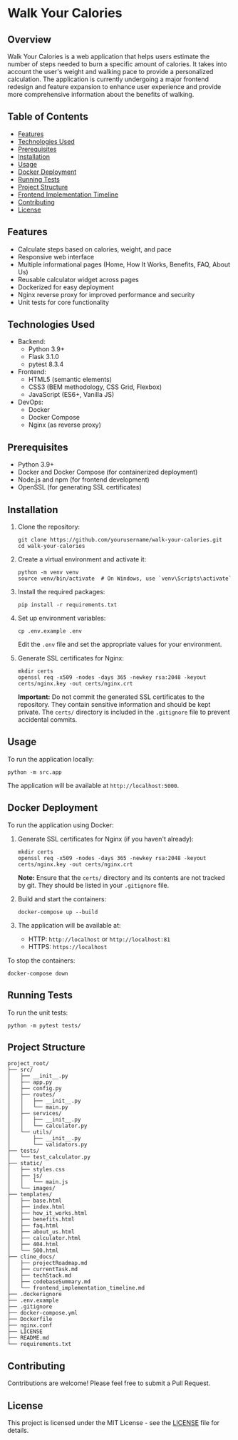 # Walk Your Calories

## Overview
Walk Your Calories is a web application that helps users estimate the number of steps needed to burn a specific amount of calories. It takes into account the user's weight and walking pace to provide a personalized calculation. The application is currently undergoing a major frontend redesign and feature expansion to enhance user experience and provide more comprehensive information about the benefits of walking.

## Table of Contents
- [Features](#features)
- [Technologies Used](#technologies-used)
- [Prerequisites](#prerequisites)
- [Installation](#installation)
- [Usage](#usage)
- [Docker Deployment](#docker-deployment)
- [Running Tests](#running-tests)
- [Project Structure](#project-structure)
- [Frontend Implementation Timeline](#frontend-implementation-timeline)
- [Contributing](#contributing)
- [License](#license)

## Features
- Calculate steps based on calories, weight, and pace
- Responsive web interface
- Multiple informational pages (Home, How It Works, Benefits, FAQ, About Us)
- Reusable calculator widget across pages
- Dockerized for easy deployment
- Nginx reverse proxy for improved performance and security
- Unit tests for core functionality

## Technologies Used
- Backend:
  - Python 3.9+
  - Flask 3.1.0
  - pytest 8.3.4
- Frontend:
  - HTML5 (semantic elements)
  - CSS3 (BEM methodology, CSS Grid, Flexbox)
  - JavaScript (ES6+, Vanilla JS)
- DevOps:
  - Docker
  - Docker Compose
  - Nginx (as reverse proxy)

## Prerequisites
- Python 3.9+
- Docker and Docker Compose (for containerized deployment)
- Node.js and npm (for frontend development)
- OpenSSL (for generating SSL certificates)

## Installation

1. Clone the repository:
   ```
   git clone https://github.com/yourusername/walk-your-calories.git
   cd walk-your-calories
   ```

2. Create a virtual environment and activate it:
   ```
   python -m venv venv
   source venv/bin/activate  # On Windows, use `venv\Scripts\activate`
   ```

3. Install the required packages:
   ```
   pip install -r requirements.txt
   ```

4. Set up environment variables:
   ```
   cp .env.example .env
   ```
   Edit the `.env` file and set the appropriate values for your environment.

5. Generate SSL certificates for Nginx:
   ```
   mkdir certs
   openssl req -x509 -nodes -days 365 -newkey rsa:2048 -keyout certs/nginx.key -out certs/nginx.crt
   ```
   
   **Important:** Do not commit the generated SSL certificates to the repository. They contain sensitive information and should be kept private. The `certs/` directory is included in the `.gitignore` file to prevent accidental commits.

## Usage

To run the application locally:

```
python -m src.app
```

The application will be available at `http://localhost:5000`.

## Docker Deployment

To run the application using Docker:

1. Generate SSL certificates for Nginx (if you haven't already):
   ```
   mkdir certs
   openssl req -x509 -nodes -days 365 -newkey rsa:2048 -keyout certs/nginx.key -out certs/nginx.crt
   ```
   
   **Note:** Ensure that the `certs/` directory and its contents are not tracked by git. They should be listed in your `.gitignore` file.

2. Build and start the containers:
   ```
   docker-compose up --build
   ```

3. The application will be available at:
   - HTTP: `http://localhost` or `http://localhost:81`
   - HTTPS: `https://localhost`

To stop the containers:

```
docker-compose down
```

## Running Tests

To run the unit tests:

```
python -m pytest tests/
```

## Project Structure
```
project_root/
├── src/
│   ├── __init__.py
│   ├── app.py
│   ├── config.py
│   ├── routes/
│   │   ├── __init__.py
│   │   └── main.py
│   ├── services/
│   │   ├── __init__.py
│   │   └── calculator.py
│   └── utils/
│       ├── __init__.py
│       └── validators.py
├── tests/
│   └── test_calculator.py
├── static/
│   ├── styles.css
│   ├── js/
│   │   └── main.js
│   └── images/
├── templates/
│   ├── base.html
│   ├── index.html
│   ├── how_it_works.html
│   ├── benefits.html
│   ├── faq.html
│   ├── about_us.html
│   ├── calculator.html
│   ├── 404.html
│   └── 500.html
├── cline_docs/
│   ├── projectRoadmap.md
│   ├── currentTask.md
│   ├── techStack.md
│   ├── codebaseSummary.md
│   └── frontend_implementation_timeline.md
├── .dockerignore
├── .env.example
├── .gitignore
├── docker-compose.yml
├── Dockerfile
├── nginx.conf
├── LICENSE
├── README.md
└── requirements.txt
```

## Contributing
Contributions are welcome! Please feel free to submit a Pull Request.

## License
This project is licensed under the MIT License - see the [LICENSE](LICENSE) file for details.
